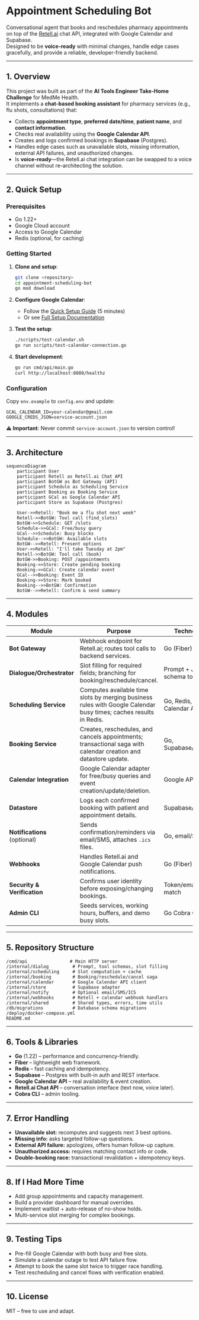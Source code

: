 # Appointment Scheduling Bot

Conversational agent that books and reschedules pharmacy appointments on top of the [Retell.ai](https://retell.ai) chat API, integrated with Google Calendar and Supabase.  
Designed to be **voice-ready** with minimal changes, handle edge cases gracefully, and provide a reliable, developer-friendly backend.

---

## 1. Overview

This project was built as part of the **AI Tools Engineer Take-Home Challenge** for MedMe Health.  
It implements a **chat-based booking assistant** for pharmacy services (e.g., flu shots, consultations) that:

- Collects **appointment type**, **preferred date/time**, **patient name**, and **contact information**.
- Checks real availability using the **Google Calendar API**.
- Creates and logs confirmed bookings in **Supabase** (Postgres).
- Handles edge cases such as unavailable slots, missing information, external API failures, and unauthorized changes.
- Is **voice-ready**—the Retell.ai chat integration can be swapped to a voice channel without re-architecting the solution.

---

## 2. Quick Setup

### Prerequisites
- Go 1.22+
- Google Cloud account
- Access to Google Calendar
- Redis (optional, for caching)

### Getting Started
1. **Clone and setup**:
   ```bash
   git clone <repository>
   cd appointment-scheduling-bot
   go mod download
   ```

2. **Configure Google Calendar**:
   - Follow the [Quick Setup Guide](docs/quick-setup.md) (5 minutes)
   - Or see [Full Setup Documentation](docs/google-calendar-setup.md)

3. **Test the setup**:
   ```bash
   ./scripts/test-calendar.sh
   go run scripts/test-calendar-connection.go
   ```

4. **Start development**:
   ```bash
   go run cmd/api/main.go
   curl http://localhost:8080/healthz
   ```

### Configuration
Copy `env.example` to `config.env` and update:
```env
GCAL_CALENDAR_ID=your-calendar@gmail.com
GOOGLE_CREDS_JSON=service-account.json
```

**⚠️ Important**: Never commit `service-account.json` to version control!

---

## 3. Architecture

```mermaid
sequenceDiagram
    participant User
    participant Retell as Retell.ai Chat API
    participant BotGW as Bot Gateway (API)
    participant Schedule as Scheduling Service
    participant Booking as Booking Service
    participant GCal as Google Calendar API
    participant Store as Supabase (Postgres)

    User->>Retell: "Book me a flu shot next week"
    Retell->>BotGW: Tool call (find_slots)
    BotGW->>Schedule: GET /slots
    Schedule->>GCal: Free/busy query
    GCal-->>Schedule: Busy blocks
    Schedule-->>BotGW: Available slots
    BotGW-->>Retell: Present options
    User->>Retell: "I'll take Tuesday at 2pm"
    Retell->>BotGW: Tool call (book)
    BotGW->>Booking: POST /appointments
    Booking->>Store: Create pending booking
    Booking->>GCal: Create calendar event
    GCal-->>Booking: Event ID
    Booking->>Store: Mark booked
    Booking-->>BotGW: Confirmation
    BotGW-->>Retell: Confirm & send summary
```

---

## 4. Modules

| Module                  | Purpose | Technology |
|-------------------------|---------|------------|
| **Bot Gateway**         | Webhook endpoint for Retell.ai; routes tool calls to backend services. | Go (Fiber) |
| **Dialogue/Orchestrator** | Slot filling for required fields; branching for booking/reschedule/cancel. | Prompt + JSON schema tools |
| **Scheduling Service**  | Computes available time slots by merging business rules with Google Calendar busy times; caches results in Redis. | Go, Redis, Google Calendar API |
| **Booking Service**     | Creates, reschedules, and cancels appointments; transactional saga with calendar creation and datastore update. | Go, Supabase/Postgres |
| **Calendar Integration**| Google Calendar adapter for free/busy queries and event creation/update/deletion. | Google API Go SDK |
| **Datastore**           | Logs each confirmed booking with patient and appointment details. | Supabase/Postgres |
| **Notifications** (optional) | Sends confirmation/reminders via email/SMS, attaches `.ics` files. | Go, email/SMS API |
| **Webhooks**            | Handles Retell.ai and Google Calendar push notifications. | Go (Fiber) |
| **Security & Verification** | Confirms user identity before exposing/changing bookings. | Token/email/phone match |
| **Admin CLI**           | Seeds services, working hours, buffers, and demo busy slots. | Go Cobra CLI |

---

## 5. Repository Structure

```plaintext
/cmd/api                # Main HTTP server
/internal/dialog         # Prompt, tool schemas, slot filling
/internal/scheduling     # Slot computation + cache
/internal/booking        # Booking/reschedule/cancel saga
/internal/calendar       # Google Calendar API client
/internal/store          # Supabase adapter
/internal/notify         # Optional email/SMS/ICS
/internal/webhooks       # Retell + calendar webhook handlers
/internal/shared         # Shared types, errors, time utils
/db/migrations           # Database schema migrations
/deploy/docker-compose.yml
README.md
```

---

## 6. Tools & Libraries

- **Go** (1.22) – performance and concurrency-friendly.
- **Fiber** – lightweight web framework.
- **Redis** – fast caching and idempotency.
- **Supabase** – Postgres with built-in auth and REST interface.
- **Google Calendar API** – real availability & event creation.
- **Retell.ai Chat API** – conversation interface (text now, voice later).
- **Cobra CLI** – admin tooling.

---

## 7. Error Handling

- **Unavailable slot:** recomputes and suggests next 3 best options.
- **Missing info:** asks targeted follow-up questions.
- **External API failure:** apologizes, offers human follow-up capture.
- **Unauthorized access:** requires matching contact info or code.
- **Double-booking race:** transactional revalidation + idempotency keys.

---

## 8. If I Had More Time

- Add group appointments and capacity management.
- Build a provider dashboard for manual overrides.
- Implement waitlist + auto-release of no-show holds.
- Multi-service slot merging for complex bookings.

---

## 9. Testing Tips

- Pre-fill Google Calendar with both busy and free slots.
- Simulate a calendar outage to test API failure flow.
- Attempt to book the same slot twice to trigger race handling.
- Test rescheduling and cancel flows with verification enabled.

---

## 10. License

MIT – free to use and adapt.
